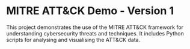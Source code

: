 # MITRE ATT&CK Demo - Version 1
This project demonstrates the use of the MITRE ATT&CK framework for understanding cybersecurity threats and techniques. It includes Python scripts for analysing and visualising the ATT&CK data.
